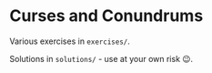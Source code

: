 # Curses and Conundrums

Various exercises in `exercises/`.

Solutions in `solutions/` - use at your own risk 😉.
